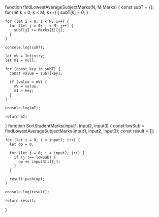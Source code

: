 function findLowestAverageSubjectMarks(N, M,Marks) {
    const subT = {}; 
    for (let k = 0; k < M; k++) {
      subT[k] = 0;
    }
  
    for (let i = 0; i < N; i++) {
      for (let j = 0; j < M; j++) {
        subT[j] += Marks[i][j];
      }
    }
  
    console.log(subT);
  
    let mV = Infinity;
    let mI = null;
  
    for (const key in subT) {
      const value = subT[key];
  
      if (value < mV) {
        mV = value;
        mI = key;
      }
    }
  
    console.log(mI);
  
    return mI;
  }
  function SortStudentMarks(input1, input2, input3) {
    const lowSub = findLowestAverageSubjectMarks(input1, input2, input3);
    const result = [];
  
    for (let i = 0; i < input1; i++) {
      let op = 0;
  
      for (let j = 0; j < input2; j++) {
        if (j !== lowSub) {
          op += input3[i][j];
        }
      }
  
      result.push(op);
    }
  
    console.log(result);
  
    return result;
  }

